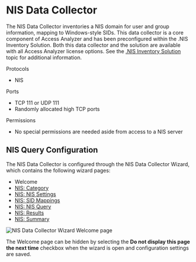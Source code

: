# NIS Data Collector

The NIS Data Collector inventories a NIS domain for user and group information, mapping to
Windows-style SIDs. This data collector is a core component of Access Analyzer and has been
preconfigured within the .NIS Inventory Solution. Both this data collector and the solution are
available with all Access Analyzer license options. See the
[.NIS Inventory Solution](/docs/accessanalyzer/12.0/solutions/nis-inventory/overview.md) topic for additional
information.

Protocols

- NIS

Ports

- TCP 111 or UDP 111
- Randomly allocated high TCP ports

Permissions

- No special permissions are needed aside from access to a NIS server

## NIS Query Configuration

The NIS Data Collector is configured through the NIS Data Collector Wizard, which contains the
following wizard pages:

- Welcome
- [NIS: Category](/docs/accessanalyzer/12.0/administration/data-collectors/nis/category.md)
- [NIS: NIS Settings](/docs/accessanalyzer/12.0/administration/data-collectors/nis/settings.md)
- [NIS: SID Mappings](/docs/accessanalyzer/12.0/administration/data-collectors/nis/sidmappings.md)
- [NIS: NIS Query](/docs/accessanalyzer/12.0/administration/data-collectors/nis/query.md)
- [NIS: Results](/docs/accessanalyzer/12.0/administration/data-collectors/nis/results.md)
- [NIS: Summary](/docs/accessanalyzer/12.0/administration/data-collectors/nis/summary.md)

![NIS Data Collector Wizard Welcome page](/img/product_docs/activitymonitor/activitymonitor/install/welcome.webp)

The Welcome page can be hidden by selecting the **Do not display this page the next time** checkbox
when the wizard is open and configuration settings are saved.

